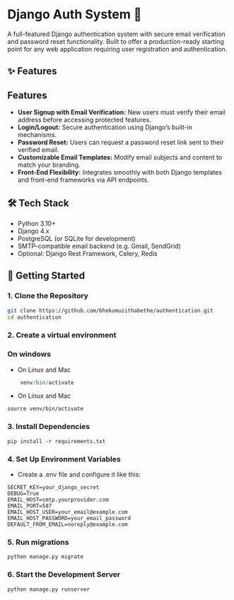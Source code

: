 # Django Auth System 🔐

A full-featured Django authentication system with secure email verification and password reset functionality. Built to offer a production-ready starting point for any web application requiring user registration and authentication.

## ✨ Features
## Features

- **User Signup with Email Verification:** New users must verify their email address before accessing protected features.
- **Login/Logout:** Secure authentication using Django’s built-in mechanisms.
- **Password Reset:** Users can request a password reset link sent to their verified email.
- **Customizable Email Templates:** Modify email subjects and content to match your branding.
- **Front-End Flexibility:** Integrates smoothly with both Django templates and front-end frameworks via API endpoints.



## 🛠️ Tech Stack

- Python 3.10+
- Django 4.x
- PostgreSQL (or SQLite for development)
- SMTP-compatible email backend (e.g. Gmail, SendGrid)
- Optional: Django Rest Framework, Celery, Redis

## 🚀 Getting Started

### 1. Clone the Repository

```bash
git clone https://github.com/bhekumuzithabethe/authentication.git
cd authentication 
```

### 2. Create a virtual environment
### On windows

- On Linux and Mac
```python -m venv venv
    venv/bin/activate
```
- On Linux and Mac
```virtualenv venv venv venv
source venv/bin/activate
```

### 3. Install Dependencies
```
pip install -r requirements.txt
```
### 4. Set Up Environment Variables
- Create a .env file and configure it like this:
```
SECRET_KEY=your_django_secret
DEBUG=True
EMAIL_HOST=smtp.yourprovider.com
EMAIL_PORT=587
EMAIL_HOST_USER=your_email@example.com
EMAIL_HOST_PASSWORD=your_email_password
DEFAULT_FROM_EMAIL=noreply@example.com
```

### 5. Run migrations
```
python manage.py migrate
```

### 6. Start the Development Server
```
python manage.py runserver
```
